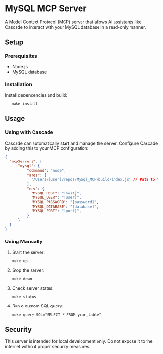 # MySQL MCP Server

A Model Context Protocol (MCP) server that allows AI assistants like Cascade to interact with your MySQL database in a read-only manner.

## Setup

### Prerequisites

- Node.js
- MySQL database

### Installation

Install dependencies and build:
```
   make install
```

## Usage

### Using with Cascade

Cascade can automatically start and manage the server. Configure Cascade by adding this to your MCP configuration:

```json
{
  "mcpServers": {
      "mysql": {
          "command": "node",
          "args": [
            "/Users/[user]/repos/MySql_MCP/build/index.js" // Path to the server
          ],
          "env": {
            "MYSQL_HOST": "[host]",
            "MYSQL_USER": "[user]",
            "MYSQL_PASSWORD": "[password]",
            "MYSQL_DATABASE": "[database]",
            "MYSQL_PORT": "[port]",
          }
      }
  }
}
```

### Using Manually

1. Start the server:
   ```
   make up
   ```

2. Stop the server:
   ```
   make down
   ```

3. Check server status:
   ```
   make status
   ```

4. Run a custom SQL query:
   ```
   make query SQL="SELECT * FROM your_table"
   ```

## Security

This server is intended for local development only. Do not expose it to the internet without proper security measures.
